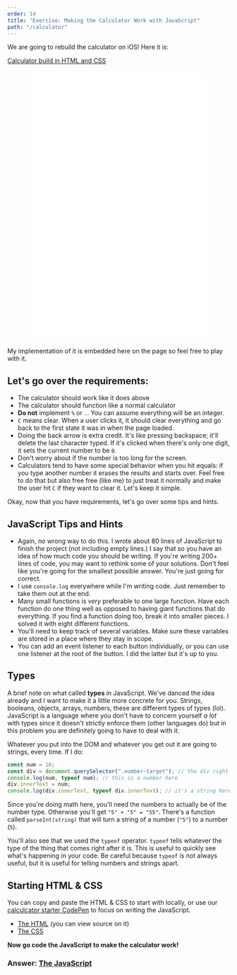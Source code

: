 ```yaml
---
order: 14
title: "Exercise: Making the Calculator Work with JavaScript"
path: "/calculator"
---
```


<style>
  .calc {
    display: inherit;
    margin: 20px auto;
  }
</style>

We are going to rebuild the calculator on iOS! Here it is:

[Calculator build in HTML and CSS](./images/calculator.png)

<iframe class="calc" width="400" height="600" title="Calculator" src="../static/calculator.html" frameborder="no" allowtransparency="true"></iframe>

My implementation of it is embedded here on the page so feel free to play with it.

## Let's go over the requirements:

- The calculator should work like it does above
- The calculator should function like a normal calculator
- **Do not** implement `%` or `.`. You can assume everything will be an integer.
- `C` means clear. When a user clicks it, it should clear everything and go back to the first state it was in when the page loaded.
- Doing the back arrow is extra credit. It's like pressing backspace; it'll delete the last character typed. If it's clicked when there's only one digit, it sets the current number to be `0`.
- Don't worry about if the number is too long for the screen.
- Calculators tend to have some special behavior when you hit equals: if you type another number it erases the results and starts over. Feel free to do that but also free free (like me) to just treat it normally and make the user hit `C` if they want to clear it. Let's keep it simple.

Okay, now that you have requirements, let's go over some tips and hints.

## JavaScript Tips and Hints

- Again, no wrong way to do this. I wrote about 80 lines of JavaScript to finish the project (not including empty lines.) I say that so you have an idea of how much code you should be writing. If you're writing 200+ lines of code, you may want to rethink some of your solutions. Don't feel like you're going for the smallest possible answer. You're just going for correct.
- I use `console.log` everywhere while I'm writing code. Just remember to take them out at the end.
- Many small functions is _very_ preferable to one large function. Have each function do one thing well as opposed to having giant functions that do everything. If you find a function doing too, break it into smaller pieces. I solved it with eight different functions.
- You'll need to keep track of several variables. Make sure these variables are stored in a place where they stay in scope.
- You can add an event listener to each button individually, or you can use one listener at the root of the button. I did the latter but it's up to you.

## Types

A brief note on what called **types** in JavaScript. We've danced the idea already and I want to make it a little more concrete for you. Strings, booleans, objects, arrays, numbers, these are different types of types (lol). JavaScript is a language where you don't have to concern yourself _a lot_ with types since it doesn't strictly enforce them (other languages do) but in this problem you are definitely going to have to deal with it.

Whatever you put into the DOM and whatever you get out it are going to strings, every time. If I do:

<div class="number-target"></div>

```javascript
const num = 10;
const div = document.querySelector(".number-target"); // the div right above this block
console.log(num, typeof num); // this is a number here
div.innerText = num;
console.log(div.innerText, typeof div.innerText); // it's a string here
```

Since you're doing math here, you'll need the numbers to actually be of the number type. Otherwise you'll get `"5" + "5" = "55"`. There's a function called `parseInt(string)` that will turn a string of a number (`"5"`) to a number (`5`).

You'll also see that we used the `typeof` operator. `typeof` tells whatever the type of the thing that comes right after it is. This is useful to quickly see what's happening in your code. Be careful because `typeof` is not always useful, but it is useful for telling numbers and strings apart.

## Starting HTML & CSS

You can copy and paste the HTML & CSS to start with locally, or use our [calculcator starter CodePen][calcstarter] to focus on writing the JavaScript.

- [The HTML][html] (you can view source on it)
- [The CSS][css]

**Now go code the JavaScript to make the calculator work!**

### Answer: [The JavaScript][js]

[html]: https://github.com/FrontendMasters/bootcamp/blob/master/static/calculator.html
[css]: https://github.com/FrontendMasters/bootcamp/blob/master/static/calculator.css
[js]: https://github.com/FrontendMasters/bootcamp/blob/master/static/calculator.js
[calcstarter]: https://codepen.io/frontendmasters/pen/wQMgWR
